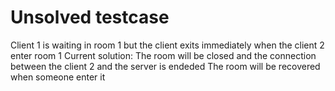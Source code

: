 # Unsolved testcase
Client 1 is waiting in room 1 but the client exits immediately when the client 2 enter room 1
Current solution: The room will be closed and the connection between the client 2 and the server is endeded
The room will be recovered when someone enter it

